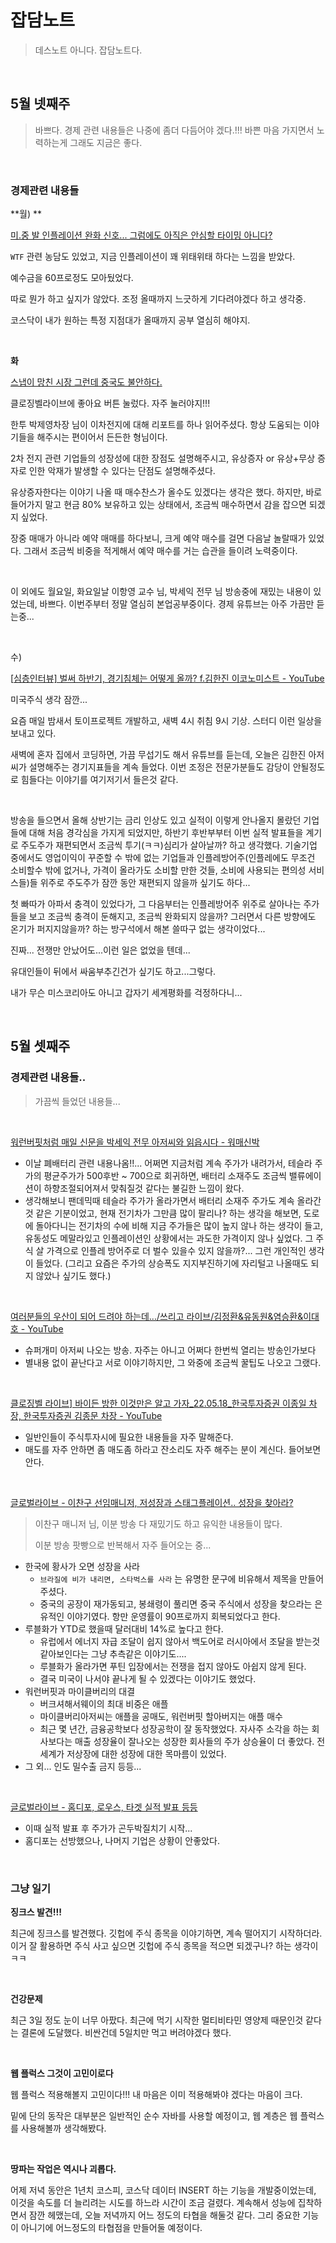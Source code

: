 # 잡담노트

> 데스노트 아니다. 잡담노트다.

<br>

## 5월 넷째주

> 바쁘다. 경제 관련 내용들은 나중에 좀더 다듬어야 겠다.!!! 바쁜 마음 가지면서 노력하는게 그래도 지금은 좋다. 

<br>

### 경제관련 내용들 

**월) **<br>

[미.중 발 인플레이션 완화 신호... 그럼에도 아직은 안심할 타이밍 아니다?](https://www.youtube.com/watch?v=vOFAuZ7lg20)<br>

`WTF` 관련 농담도 있었고, 지금 인플레이션이 꽤 위태위태 하다는 느낌을 받았다.<br>

예수금을 60프로정도 모아뒀었다.<br>

따로 뭔가 하고 싶지가 않았다. 조정 올때까지 느긋하게 기다려야겠다 하고 생각중.<br>

코스닥이 내가 원하는 특정 지점대가 올때까지 공부 열심히 해야지.<br>

<br>

**화**<br>

[스냅이 망친 시장 그런데 중국도 불안하다.](https://www.youtube.com/watch?v=VJTmuTU4a9w)<br>

클로징벨라이브에 좋아요 버튼 눌렀다. 자주 눌러야지!!!<br>

한투 박제영차장 님이 이차전지에 대해 리포트를 하나 읽어주셨다. 항상 도움되는 이야기들을 해주시는 편이어서 든든한 형님이다.<br>

2차 전지 관련 기업들의 성장성에 대한 장점도 설명해주시고, 유상증자 or 유상+무상 증자로 인한 악재가 발생할 수 있다는 단점도 설명해주셨다.<br>

유상증자한다는 이야기 나올 때 매수찬스가 올수도 있겠다는 생각은 했다. 하지만, 바로 들어가지 말고 현금 80% 보유하고 있는 상태에서, 조금씩 매수하면서 감을 잡으면 되겠지 싶었다. <br>

장중 매매가 아니라 예약 매매를 하다보니, 크게 예약 매수를 걸면 다음날 놀랄때가 있었다. 그래서 조금씩 비중을 적게해서 예약 매수를 거는 습관을 들이려 노력중이다.<br>

<br>

이 외에도 월요일, 화요일날 이항영 교수 님, 박세익 전무 님 방송중에 재밌는 내용이 있었는데, 바쁘다. 이번주부터 정말 열심히 본업공부중이다. 경제 유튜브는 아주 가끔만 듣는중... <br>

<br>

수)<br>

[[심층인터뷰\] 벌써 하반기, 경기침체는 어떻게 올까? f.김한진 이코노미스트 - YouTube](https://www.youtube.com/watch?v=XaU-SKglUkM)

미국주식 생각 잠깐...<br>

요즘 매일 밤새서 토이프로젝트 개발하고, 새벽 4시 취침 9시 기상. 스터디 이런 일상을 보내고 있다.<br>

새벽에 혼자 집에서 코딩하면, 가끔 무섭기도 해서 유튜브를 듣는데, 오늘은 김한진 아저씨가 설명해주는 경기지표들을 계속 들었다. 이번 조정은 전문가분들도 감당이 안될정도로 힘들다는 이야기를 여기저기서 들은것 같다.<br>

<br>

방송을 들으면서 올해 상반기는 금리 인상도 있고 실적이 이렇게 안나올지 몰랐던 기업들에 대해 처음 경각심을 가지게 되었지만, 하반기 후반부부터 이번 실적 발표들을 계기로 주도주가 재편되면서 조금씩 투기(ㅋㅋ)심리가 살아날까? 하고 생각했다. 기술기업 중에서도 영업이익이 꾸준할 수 밖에 없는 기업들과 인플레방어주(인플레에도 무조건 소비할수 밖에 없거나, 가격이 올라가도 소비할 만한 것들, 소비에 사용되는 편의성 서비스들)들 위주로 주도주가 잠깐 동안 재편되지  않을까 싶기도 하다...<br>

첫 빠따가 아파서 충격이 있었다가, 그 다음부터는 인플레방어주 위주로 살아나는 주가들을 보고 조금씩 충격이 둔해지고, 조금씩 완화되지 않을까? 그러면서 다른 방향에도 온기가 퍼지지않을까? 하는 방구석에서 해본 쓸따구 없는 생각이었다...<br>

진짜... 전쟁만 안났어도...이런 일은 없었을 텐데...<br>

유대인들이 뒤에서 싸움부추긴건가 싶기도 하고...그렇다. <br>

내가 무슨 미스코리아도 아니고 갑자기 세계평화를 걱정하다니...<br>

<br>

## 5월 셋째주
### 경제관련 내용들..
> 가끔씩 들었던 내용들...<br>

<br>


[워런버핏처럼 매일 신문을 박세익 전무 아저씨와 읽읍시다 - 워매신박](https://www.youtube.com/watch?v=pegNl7TPNy8)<br>

- 이날 폐배터리 관련 내용나옴!!... 어쩌면 지금처럼 계속 주가가 내려가서, 테슬라 주가의 평균주가가 500후반 \~ 700으로 회귀하면, 배터리 소재주도 조금씩 밸류에이션이 하향조절되어져서 맞춰질것 같다는 불길한 느낌이 왔다. 
- 생각해보니 팬데믹때 테슬라 주가가 올라가면서 배터리 소재주 주가도 계속 올라간 것 같은 기분이었고, 현재 전기차가 그만큼 많이 팔리나? 하는 생각을 해보면, 도로에 돌아다니는 전기차의 수에 비해 지금 주가들은 많이 높지 않나 하는 생각이 들고, 유동성도 메말라있고 인플레이션인 상황에서는 과도한 가격이지 않나 싶었다. 그 주식 살 가격으로 인플레 방어주로 더 벌수 있을수 있지 않을까?... 그런 개인적인 생각이 들었다. (그리고 요즘은 주가의 상승폭도 지지부진하기에 자리털고 나올때도 되지 않았나 싶기도 했다.)

<br>

[여러분들의 우산이 되어 드려야 하는데.../쓰리고 라이브/김정환&유동원&염승환&이대호 - YouTube](https://www.youtube.com/watch?v=Ny7C0jSR8qA)<br>

- 슈퍼개미 아저씨 나오는 방송. 자주는 아니고 어쩌다 한번씩 열리는 방송인가보다
- 별내용 없이 끝난다고 서로 이야기하지만, 그 와중에 조금씩 꿀팁도 나오고 그랬다.

<br>

[클로징벨 라이브\] 바이든 방한 이것만은 알고 가자_22.05.18_한국투자증권 이종일 차장, 한국투자증권 김종문 차장 - YouTube](https://www.youtube.com/watch?v=x5mgLOjSikQ)<br>

- 일반인들이 주식투자시에 필요한 내용들을 자주 말해준다.
- 매도를 자주 안하면 좀 매도좀 하라고 잔소리도 자주 해주는 분이 계신다. 들어보면 안다.

<br>

[글로벌라이브 - 이찬구 선임매니저, 저성장과 스태그플레이션.. 성장을 찾아라?](https://www.youtube.com/watch?v=K4msZn4rfPc)<br>

> 이찬구 매니저 님, 이분 방송 다 재밌기도 하고 유익한 내용들이 많다.<br>
>
> 이분 방송 팟빵으로 반복해서 자주 들어오는 중...<br>

- 한국에 황사가 오면 성장을 사라
  - `브라질에 비가 내리면, 스타벅스를 사라` 는 유명한 문구에 비유해서 제목을 만들어주셨다.
  - 중국의 공장이 재가동되고, 봉쇄령이 풀리면 중국 주식에서 성장을 찾으라는 은유적인 이야기였다. 항만 운영률이 90프로까지 회복되었다고 한다.
- 루블화가 YTD로 했을때 달러대비 14%로 높다고 한다.
  - 유럽에서 에너지 자급 조달이 쉽지 않아서 백도어로 러시아에서 조달을 받는것 같아보인다는 그냥 추측같은 이야기도....
  - 루블화가 올라가면 푸틴 입장에서는 전쟁을 접지 않아도 아쉽지 않게 된다.
  - 결국 미국이 나서야 끝나게 될 수 있겠다는 이야기도 했었다.
- 워런버핏과 마이클버리의 대결
  - 버크셔해서웨이의 최대 비중은 애플
  - 마이클버리아저씨는 애플을 공매도, 워런버핏 할아버지는 애플 매수
  - 최근 몇 년간, 금융공학보다 성장공학이 잘 동작했었다. 자사주 소각을 하는 회사보다는 매출 성장율이 잘나오는 성장한 회사들의 주가 상승율이 더 좋았다. 전 세계가 저상장에 대한 성장에 대한 목마름이 있었다.
- 그 외... 인도 밀수출 금지 등등... 

<br>

[글로벌라이브 - 홈디포, 로우스, 타겟 실적 발표 등등](https://www.youtube.com/watch?v=HFewHTdQb4o)

- 이때 실적 발표 후 주가가 곤두박질치기 시작...
- 홈디포는 선방했으나, 나머지 기업은 상황이 안좋았다.

<br>

### 그냥 일기

**징크스 발견!!!**<br>

최근에 징크스를 발견했다. 깃헙에 주식 종목을 이야기하면, 계속 떨어지기 시작하더라. 이거 잘 활용하면 주식 사고 싶으면 깃헙에 주식 종목을 적으면 되겠구나? 하는 생각이 ㅋㅋ<br>

<br>

**건강문제**<br>

최근 3일 정도 눈이 너무 아팠다. 최근에 먹기 시작한 멀티비타민 영양제 때문인것 같다는 결론에 도달했다. 비싼건데 5일치만 먹고 버려야겠다 했다.<br>

<br>

**웹 플럭스 그것이 고민이로다**<br>

웹 플럭스 적용해볼지 고민이다!!! 내 마음은 이미 적용해봐야 겠다는 마음이 크다.<br>

밑에 단의 동작은 대부분은 일반적인 순수 자바를 사용할 예정이고, 웹 계층은 웹 플럭스를 사용해볼까 생각해봤다.<br>

<br>

**땅파는 작업은 역시나 괴롭다.**<br>

어제 저녁 동안은 1년치 코스피, 코스닥 데이터 INSERT 하는 기능을 개발중이었는데, 이것을 속도를 더 늘리려는 시도를 하느라 시간이 조금 걸렸다. 계속해서 성능에 집착하면서 잠깐 헤맸는데, 오늘 저녁까지 어느 정도의 타협을 해둘것 같다. 그리 중요한 기능이 아니기에 어느정도의 타협점을 만들어둘 예정이다.<br>

<br>



